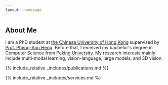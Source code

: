 ```yaml
---
layout: homepage
---
```


## About Me

I am a PhD student at [the Chinese University of Hong Kong](https://www.cuhk.edu.hk) supervised by [Prof. Pheng-Ann Heng](https://www.cse.cuhk.edu.hk/~pheng/1.html). Before that, I received my bachelor's degree in Computer Science from [Peking University](https://www.pku.edu.cn/). My research interests mainly include multi-modal learning, vision-language, large models, and 3D vision. 


{% include_relative _includes/publications.md %}

{% include_relative _includes/services.md %}
